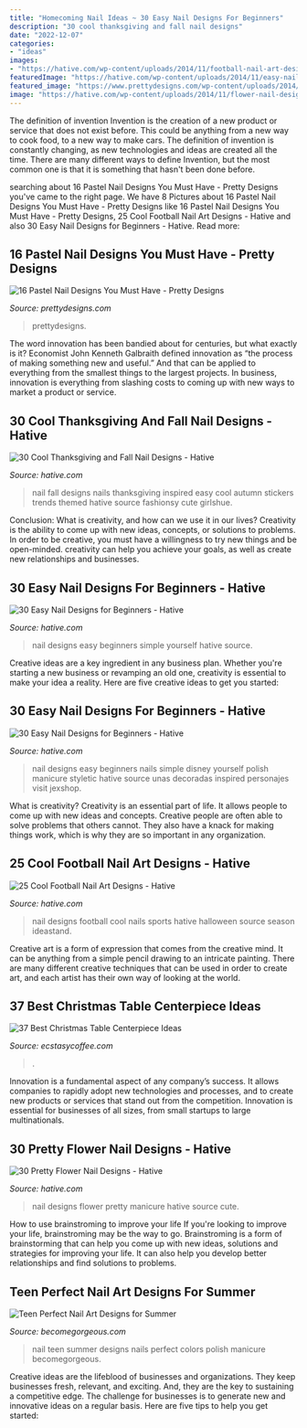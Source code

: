 ```yaml
---
title: "Homecoming Nail Ideas ~ 30 Easy Nail Designs For Beginners"
description: "30 cool thanksgiving and fall nail designs"
date: "2022-12-07"
categories:
- "ideas"
images:
- "https://hative.com/wp-content/uploads/2014/11/football-nail-art-designs/2-cool-football-nail-art-designs.jpg"
featuredImage: "https://hative.com/wp-content/uploads/2014/11/easy-nail-designs/17-easy-nail-designs-for-beginners.jpg"
featured_image: "https://www.prettydesigns.com/wp-content/uploads/2014/03/Bright-Colored-Nails.jpg"
image: "https://hative.com/wp-content/uploads/2014/11/flower-nail-designs/27-pretty-flower-nail-designs.jpg"
---
```



The definition of invention
Invention is the creation of a new product or service that does not exist before. This could be anything from a new way to cook food, to a new way to make cars. The definition of invention is constantly changing, as new technologies and ideas are created all the time. There are many different ways to define Invention, but the most common one is that it is something that hasn't been done before.

	

		
searching about 16 Pastel Nail Designs You Must Have - Pretty Designs you've came to the right page. We have 8 Pictures about 16 Pastel Nail Designs You Must Have - Pretty Designs like 16 Pastel Nail Designs You Must Have - Pretty Designs, 25 Cool Football Nail Art Designs - Hative and also 30 Easy Nail Designs for Beginners - Hative. Read more:
		
    
## 16 Pastel Nail Designs You Must Have - Pretty Designs

<img loading=lazy src="https://www.prettydesigns.com/wp-content/uploads/2014/03/Bright-Colored-Nails.jpg" onerror="this.onerror=null;this.src='https://tse2.mm.bing.net/th?id=OIP.DzJFAWxsfEAF0OzoPfw2RgHaJ3&amp;pid=15.1';" alt="16 Pastel Nail Designs You Must Have - Pretty Designs">

_Source: prettydesigns.com_

>prettydesigns. 

	

The word innovation has been bandied about for centuries, but what exactly is it? Economist John Kenneth Galbraith defined innovation as “the process of making something new and useful.” And that can be applied to everything from the smallest things to the largest projects. In business, innovation is everything from slashing costs to coming up with new ways to market a product or service.

    
## 30 Cool Thanksgiving And Fall Nail Designs - Hative

<img loading=lazy src="https://hative.com/wp-content/uploads/2014/11/thanksgiving-nail-designs/17-thanksgiving-and-fall-nail-designs.jpg" onerror="this.onerror=null;this.src='https://tse2.mm.bing.net/th?id=OIP.0Q9G4Q7etS2uqhZZkyThwgHaFa&amp;pid=15.1';" alt="30 Cool Thanksgiving and Fall Nail Designs - Hative">

_Source: hative.com_

>nail fall designs nails thanksgiving inspired easy cool autumn stickers trends themed hative source fashionsy cute girlshue. 

	

Conclusion: What is creativity, and how can we use it in our lives?
Creativity is the ability to come up with new ideas, concepts, or solutions to problems. In order to be creative, you must have a willingness to try new things and be open-minded. creativity can help you achieve your goals, as well as create new relationships and businesses.

    
## 30 Easy Nail Designs For Beginners - Hative

<img loading=lazy src="https://hative.com/wp-content/uploads/2014/11/easy-nail-designs/16-easy-nail-designs-for-beginners.jpg" onerror="this.onerror=null;this.src='https://tse4.mm.bing.net/th?id=OIP.x18D-udzyDuXZ1FWSVY4qAHaKS&amp;pid=15.1';" alt="30 Easy Nail Designs for Beginners - Hative">

_Source: hative.com_

>nail designs easy beginners simple yourself hative source. 

	

Creative ideas are a key ingredient in any business plan. Whether you're starting a new business or revamping an old one, creativity is essential to make your idea a reality. Here are five creative ideas to get you started: 

    
## 30 Easy Nail Designs For Beginners - Hative

<img loading=lazy src="https://hative.com/wp-content/uploads/2014/11/easy-nail-designs/17-easy-nail-designs-for-beginners.jpg" onerror="this.onerror=null;this.src='https://tse1.mm.bing.net/th?id=OIP.0dxenuIZ7cM3W60aAK_9gAHaLH&amp;pid=15.1';" alt="30 Easy Nail Designs for Beginners - Hative">

_Source: hative.com_

>nail designs easy beginners nails simple disney yourself polish manicure styletic hative source unas decoradas inspired personajes visit jexshop. 

	

What is creativity?
Creativity is an essential part of life. It allows people to come up with new ideas and concepts. Creative people are often able to solve problems that others cannot. They also have a knack for making things work, which is why they are so important in any organization.

    
## 25 Cool Football Nail Art Designs - Hative

<img loading=lazy src="https://hative.com/wp-content/uploads/2014/11/football-nail-art-designs/2-cool-football-nail-art-designs.jpg" onerror="this.onerror=null;this.src='https://tse2.mm.bing.net/th?id=OIP.ORuXqxA1acfLRj9bQraWLQHaJ4&amp;pid=15.1';" alt="25 Cool Football Nail Art Designs - Hative">

_Source: hative.com_

>nail designs football cool nails sports hative halloween source season ideastand. 

	

Creative art is a form of expression that comes from the creative mind. It can be anything from a simple pencil drawing to an intricate painting. There are many different creative techniques that can be used in order to create art, and each artist has their own way of looking at the world.

    
## 37 Best Christmas Table Centerpiece Ideas

<img loading=lazy src="https://www.ecstasycoffee.com/wp-content/uploads/2016/11/Table-Centerpiece-Ideas-For-Christmas12.jpg" onerror="this.onerror=null;this.src='https://tse4.mm.bing.net/th?id=OIP.iU2UvZ_loNkxQVHGGRLwQQDLEy&amp;pid=15.1';" alt="37 Best Christmas Table Centerpiece Ideas">

_Source: ecstasycoffee.com_

>. 

	

Innovation is a fundamental aspect of any company’s success. It allows companies to rapidly adopt new technologies and processes, and to create new products or services that stand out from the competition. Innovation is essential for businesses of all sizes, from small startups to large multinationals.

    
## 30 Pretty Flower Nail Designs - Hative

<img loading=lazy src="https://hative.com/wp-content/uploads/2014/11/flower-nail-designs/27-pretty-flower-nail-designs.jpg" onerror="this.onerror=null;this.src='https://tse1.mm.bing.net/th?id=OIP.hQfMan_5h5n611K-UlJaGQHaJ4&amp;pid=15.1';" alt="30 Pretty Flower Nail Designs - Hative">

_Source: hative.com_

>nail designs flower pretty manicure hative source cute. 

	

How to use brainstroming to improve your life
If you're looking to improve your life, brainstroming may be the way to go. Brainstroming is a form of brainstorming that can help you come up with new ideas, solutions and strategies for improving your life. It can also help you develop better relationships and find solutions to problems.

    
## Teen Perfect Nail Art Designs For Summer

<img loading=lazy src="https://static.becomegorgeous.com/img/arts/2012/Apr/19/7485/cute_nail_art_thumb.jpg" onerror="this.onerror=null;this.src='https://tse2.mm.bing.net/th?id=OIP.Weif4ylU4wr8bgFW1v-6ywAAAA&amp;pid=15.1';" alt="Teen Perfect Nail Art Designs for Summer">

_Source: becomegorgeous.com_

>nail teen summer designs nails perfect colors polish manicure becomegorgeous. 

	

Creative ideas are the lifeblood of businesses and organizations. They keep businesses fresh, relevant, and exciting. And, they are the key to sustaining a competitive edge. The challenge for businesses is to generate new and innovative ideas on a regular basis. Here are five tips to help you get started:

